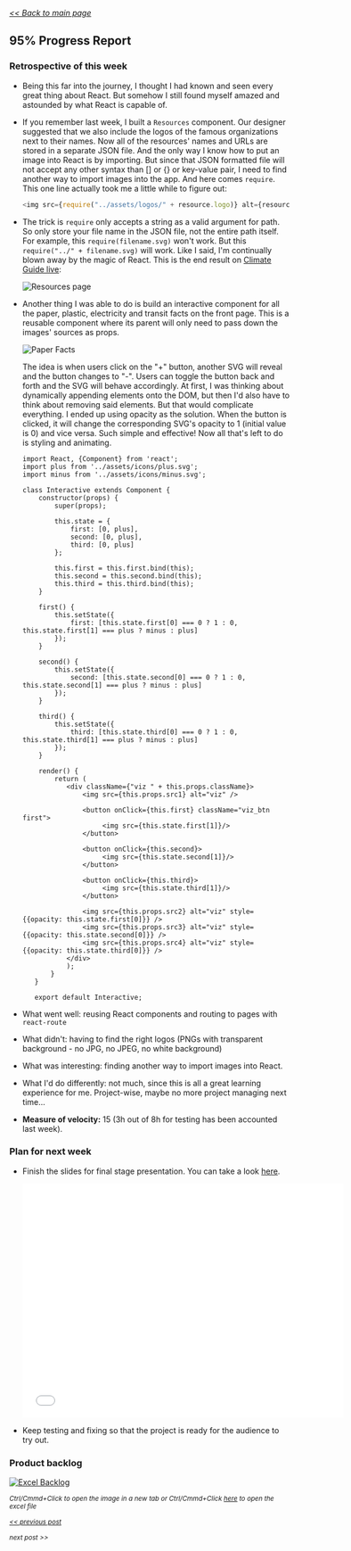 _[<< Back to main page](https://maggievu.github.io/learning-reactjs/)_

## 95% Progress Report

### Retrospective of this week

- Being this far into the journey, I thought I had known and seen every great thing about React. But somehow I still found myself amazed and astounded by what React is capable of.

- If you remember last week, I built a ```Resources``` component. Our designer suggested that we also include the logos of the famous organizations next to their names. Now all of the resources' names and URLs are stored in a separate JSON file. And the only way I know how to put an image into React is by importing. But since that JSON formatted file will not accept any other syntax than [] or {} or key-value pair, I need to find another way to import images into the app. And here comes ```require```. This one line actually took me a little while to figure out:

    ```js
    <img src={require("../assets/logos/" + resource.logo)} alt={resource.name} />
    ```

- The trick is ```require``` only accepts a string as a valid argument for path. So only store your file name in the JSON file, not the entire path itself. For example, this ```require(filename.svg)``` won't work. But this ```require("../" + filename.svg)``` will work. Like I said, I'm continually blown away by the magic of React. This is the end result on [Climate Guide live](http://climateguide.tech/about):

    ![Resources page](../assets/images/week-11-26/resources.png "Resources page")

- Another thing I was able to do is build an interactive component for all the paper, plastic, electricity and transit facts on the front page. This is a reusable component where its parent will only need to pass down the images' sources as props.

    ![Paper Facts](../assets/images/week-11-26/paper.png "Paper Facts")

    The idea is when users click on the "+" button, another SVG will reveal and the button changes to "-". Users can toggle the button back and forth and the SVG will behave accordingly. At first, I was thinking about dynamically appending elements onto the DOM, but then I'd also have to think about removing said elements. But that would complicate everything. I ended up using opacity as the solution. When the button is clicked, it will change the corresponding SVG's opacity to 1 (initial value is 0) and vice versa. Such simple and effective! Now all that's left to do is styling and animating.

    ```babel
    import React, {Component} from 'react';
    import plus from '../assets/icons/plus.svg';
    import minus from '../assets/icons/minus.svg';

    class Interactive extends Component {
        constructor(props) {
            super(props);

            this.state = {
                first: [0, plus],
                second: [0, plus],
                third: [0, plus]
            };

            this.first = this.first.bind(this);
            this.second = this.second.bind(this);
            this.third = this.third.bind(this);
        }

        first() {
            this.setState({
                first: [this.state.first[0] === 0 ? 1 : 0, this.state.first[1] === plus ? minus : plus]
            });
        }

        second() {
            this.setState({
                second: [this.state.second[0] === 0 ? 1 : 0, this.state.second[1] === plus ? minus : plus]
            });
        }

        third() {
            this.setState({
                third: [this.state.third[0] === 0 ? 1 : 0, this.state.third[1] === plus ? minus : plus]
            });
        }

        render() {
            return (
               <div className={"viz " + this.props.className}>
                   <img src={this.props.src1} alt="viz" />

                   <button onClick={this.first} className="viz_btn first">
                        <img src={this.state.first[1]}/>
                   </button>

                   <button onClick={this.second}>
                        <img src={this.state.second[1]}/>
                   </button>

                   <button onClick={this.third}>
                        <img src={this.state.third[1]}/>
                   </button>

                   <img src={this.props.src2} alt="viz" style={{opacity: this.state.first[0]}} />
                   <img src={this.props.src3} alt="viz" style={{opacity: this.state.second[0]}} />
                   <img src={this.props.src4} alt="viz" style={{opacity: this.state.third[0]}} />
               </div>
               );
           }
       }

       export default Interactive;
    ```

- What went well: reusing React components and routing to pages with ```react-route```

- What didn't: having to find the right logos (PNGs with transparent background - no JPG, no JPEG, no white background)

- What was interesting: finding another way to import images into React.

- What I'd do differently: not much, since this is all a great learning experience for me. Project-wise, maybe no more project managing next time...

- __Measure of velocity:__ 15 (3h out of 8h for testing has been accounted last week).

### Plan for next week

- Finish the slides for final stage presentation. You can take a look [here](https://slides.com/maggievu/climateguide/).
    <p><iframe src="//slides.com/maggievu/climateguide/embed" width="576" height="420" scrolling="no" frameborder="0" webkitallowfullscreen mozallowfullscreen allowfullscreen></iframe></p>

- Keep testing and fixing so that the project is ready for the audience to try out.

### Product backlog

[![Excel Backlog](../assets/images/week-11-26/project-95.png "Excel Backlog")](https://maggievu.github.io/learning-reactjs/assets/images/week-11-26/project-95.png)

_<sub>Ctrl/Cmmd+Click to open the image in a new tab or Ctrl/Cmmd+Click [here](https://drive.google.com/open?id=1UqVxv-_tcCPCLWfPdkwNCtPNyowQdERi) to open the excel file</sub>_


_<sub>[<< previous post](week-11-19)</sub>_

_<sub>next post >>[](week-12-03)</sub>_

